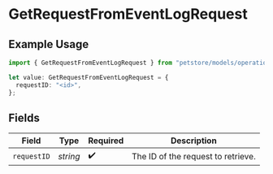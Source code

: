 # GetRequestFromEventLogRequest

## Example Usage

```typescript
import { GetRequestFromEventLogRequest } from "petstore/models/operations";

let value: GetRequestFromEventLogRequest = {
  requestID: "<id>",
};
```

## Fields

| Field                              | Type                               | Required                           | Description                        |
| ---------------------------------- | ---------------------------------- | ---------------------------------- | ---------------------------------- |
| `requestID`                        | *string*                           | :heavy_check_mark:                 | The ID of the request to retrieve. |